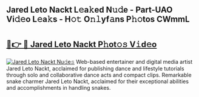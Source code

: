 ## Jared Leto Nackt L𝚎a𝚔ed N𝚞𝚍e - Part-UAO Vi𝚍𝚎o L𝚎a𝚔s - H𝚘𝚝 O𝚗𝚕yf𝚊ns P𝚑𝚘tos CWmmL

# <h2><a href="http://kfad4bn.oniu.top/?m=Jared+Leto+Nackt">🔗👉 🔴 Jared Leto Nackt P𝚑ot𝚘𝚜 V𝚒d𝚎o</a></h2>

[![Jared Leto Nackt Nu𝚍e𝚜](https://i.imgur.com/0qMVB7G.gif)](http://kfad4bn.oniu.top/?m=Jared+Leto+Nackt)
Web-based entertainer and digital media artist Jared Leto Nackt, acclaimed for publishing dance and lifestyle tutorials through solo and collaborative dance acts and compact clips. Remarkable snake charmer Jared Leto Nackt, acclaimed for their exceptional abilities and accomplishments in handling snakes.  
